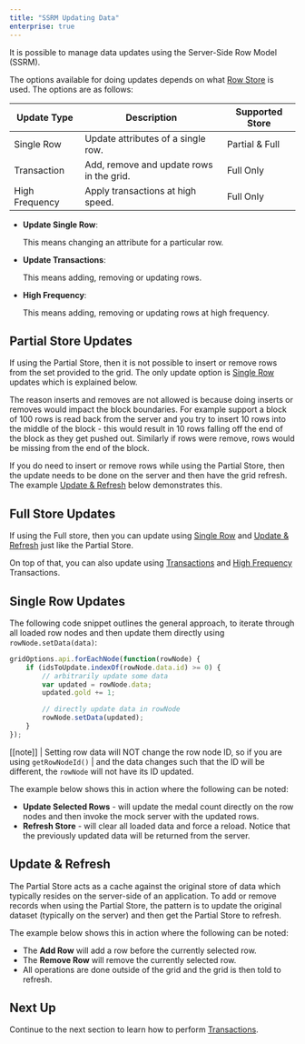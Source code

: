 ```yaml
---
title: "SSRM Updating Data"
enterprise: true
---
```


It is possible to manage data updates using the Server-Side Row Model (SSRM).

The options available for doing updates depends on what [Row Store](../server-side-model-row-stores/) is used. The options are as follows:

| Update Type    | Description                              | Supported Store |
| -------------- | ---------------------------------------- | --------------- |
| Single Row     | Update attributes of a single row.       | Partial & Full  |
| Transaction    | Add, remove and update rows in the grid. | Full Only       |
| High Frequency | Apply transactions at high speed.        | Full Only       |


- **Update Single Row**:

    This means changing an attribute for a particular row.

- **Update Transactions**:

    This means adding, removing or updating rows.

- **High Frequency**:

    This means adding, removing or updating rows at high frequency.


## Partial Store Updates

If using the Partial Store, then it is not possible to insert or remove rows from the set provided to the grid. The only update option is [Single Row](#single-row) updates which is explained below.

The reason inserts and removes are not allowed is because doing inserts or removes would impact the block boundaries. For example support a block of 100 rows is read back from the server and you try to insert 10 rows into the middle of the block - this would result in 10 rows falling off the end of the block as they get pushed out. Similarly if rows were remove, rows would be missing from the end of the block.

If you do need to insert or remove rows while using the Partial Store, then the update needs to be done on the server and then have the grid refresh. The example [Update & Refresh](#update-and-refresh) below demonstrates this.

## Full Store Updates

If using the Full store, then you can update using [Single Row](#single-row) and [Update & Refresh](#update-and-refresh) just like the Partial Store.


On top of that, you can also update using [Transactions](../server-side-model-transactions/) and [High Frequency](../server-side-model-high-frequency/) Transactions.

## Single Row Updates

The following code snippet outlines the general approach, to iterate through all loaded row nodes and then update them directly using `rowNode.setData(data)`:


```js
gridOptions.api.forEachNode(function(rowNode) {
    if (idsToUpdate.indexOf(rowNode.data.id) >= 0) {
        // arbitrarily update some data
        var updated = rowNode.data;
        updated.gold += 1;

        // directly update data in rowNode
        rowNode.setData(updated);
    }
});
```

[[note]]
| Setting row data will NOT change the row node ID, so if you are using `getRowNodeId()` 
| and the data changes such that the ID will be different, the `rowNode` will not have its ID updated.

The example below shows this in action where the following can be noted:


- **Update Selected Rows** - will update the medal count directly on the row nodes and then invoke the mock server with the updated rows.
- **Refresh Store** - will clear all loaded data and force a reload. Notice that the previously updated data will be returned from the server.

<grid-example title='Updating Row Data' name='updating-row-data' type='generated' options='{ "enterprise": true, "extras": ["lodash"], "modules": ["serverside", "rowgrouping"] }'></grid-example>

## Update & Refresh

The Partial Store acts as a cache against the original store of data which typically resides on the server-side of an application. To add or remove records when using the Partial Store, the pattern is to update the original dataset (typically on the server) and then get the Partial Store to refresh.

The example below shows this in action where the following can be noted:

- The **Add Row** will add a row before the currently selected row.
- The **Remove Row** will remove the currently selected row.
- All operations are done outside of the grid and the grid is then told to refresh.

<grid-example title='Server-Side Row Model & CRUD' name='crud' type='generated' options='{ "enterprise": true, "modules": ["serverside"] }'></grid-example>

## Next Up

Continue to the next section to learn how to perform [Transactions](../server-side-model-transactions/).

